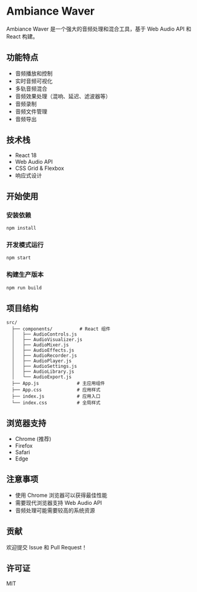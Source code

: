 # Ambiance Waver

Ambiance Waver 是一个强大的音频处理和混合工具，基于 Web Audio API 和 React 构建。

## 功能特点

- 音频播放和控制
- 实时音频可视化
- 多轨音频混合
- 音频效果处理（混响、延迟、滤波器等）
- 音频录制
- 音频文件管理
- 音频导出

## 技术栈

- React 18
- Web Audio API
- CSS Grid & Flexbox
- 响应式设计

## 开始使用

### 安装依赖

```bash
npm install
```

### 开发模式运行

```bash
npm start
```

### 构建生产版本

```bash
npm run build
```

## 项目结构

```
src/
  ├── components/          # React 组件
  │   ├── AudioControls.js
  │   ├── AudioVisualizer.js
  │   ├── AudioMixer.js
  │   ├── AudioEffects.js
  │   ├── AudioRecorder.js
  │   ├── AudioPlayer.js
  │   ├── AudioSettings.js
  │   ├── AudioLibrary.js
  │   └── AudioExport.js
  ├── App.js              # 主应用组件
  ├── App.css             # 应用样式
  ├── index.js            # 应用入口
  └── index.css           # 全局样式
```

## 浏览器支持

- Chrome (推荐)
- Firefox
- Safari
- Edge

## 注意事项

- 使用 Chrome 浏览器可以获得最佳性能
- 需要现代浏览器支持 Web Audio API
- 音频处理可能需要较高的系统资源

## 贡献

欢迎提交 Issue 和 Pull Request！

## 许可证

MIT 